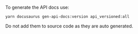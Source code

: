 To generate the API docs use:

`yarn docusaurus gen-api-docs:version api_versioned:all`

Do not add them to source code as they are auto generated.